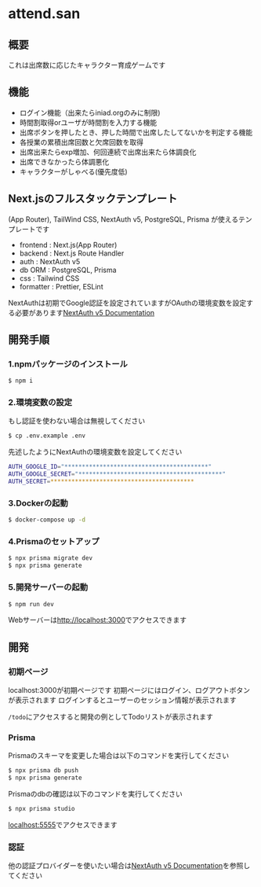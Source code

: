 # attend.san

## 概要

これは出席数に応じたキャラクター育成ゲームです

## 機能

- ログイン機能（出来たらiniad.orgのみに制限)
- 時間割取得orユーザが時間割を入力する機能
- 出席ボタンを押したとき、押した時間で出席したしてないかを判定する機能
- 各授業の累積出席回数と欠席回数を取得
- 出席出来たらexp増加、何回連続で出席出来たら体調良化
- 出席できなかったら体調悪化
- キャラクターがしゃべる(優先度低)

## Next.jsのフルスタックテンプレート

(App Router), TailWind CSS, NextAuth v5, PostgreSQL, Prisma が使えるテンプレートです

- frontend : Next.js(App Router)
- backend : Next.js Route Handler
- auth : NextAuth v5
- db ORM : PostgreSQL, Prisma
- css : Tailwind CSS
- formatter : Prettier, ESLint

NextAuthは初期でGoogle認証を設定されていますがOAuthの環境変数を設定する必要があります[NextAuth v5 Documentation](https://authjs.dev/getting-started/authentication/oauth)

## 開発手順

### 1.npmパッケージのインストール

```bash
$ npm i
```

### 2.環境変数の設定

もし認証を使わない場合は無視してください

```bash
$ cp .env.example .env
```

先述したようにNextAuthの環境変数を設定してください

```bash
AUTH_GOOGLE_ID="*****************************************"
AUTH_GOOGLE_SECRET="*****************************************"
AUTH_SECRET=*****************************************
```

### 3.Dockerの起動

```bash
$ docker-compose up -d
```

### 4.Prismaのセットアップ

```bash
$ npx prisma migrate dev
$ npx prisma generate
```

### 5.開発サーバーの起動

```bash
$ npm run dev
```

Webサーバーは[http://localhost:3000](http://localhost:3000)でアクセスできます

## 開発

### 初期ページ

localhost:3000が初期ページです
初期ページにはログイン、ログアウトボタンが表示されます
ログインするとユーザーのセッション情報が表示されます

`/todo`にアクセスすると開発の例としてTodoリストが表示されます

### Prisma

Prismaのスキーマを変更した場合は以下のコマンドを実行してください

```bash
$ npx prisma db push
$ npx prisma generate
```

Prismaのdbの確認は以下のコマンドを実行してください

```bash
$ npx prisma studio
```

[localhost:5555](http://localhost:5555)でアクセスできます

### 認証

他の認証プロバイダーを使いたい場合は[NextAuth v5 Documentation](https://authjs.dev/getting-started/authentication/oauth)を参照してください

